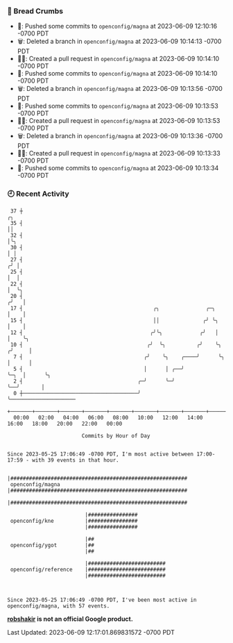 ### 🍞 Bread Crumbs

 * 🚢: Pushed some commits to `openconfig/magna` at 2023-06-09 12:10:16 -0700 PDT
 * 🗑: Deleted a branch in `openconfig/magna` at 2023-06-09 10:14:13 -0700 PDT
 * ✍🏼: Created a pull request in `openconfig/magna` at 2023-06-09 10:14:10 -0700 PDT
 * 🚢: Pushed some commits to `openconfig/magna` at 2023-06-09 10:14:10 -0700 PDT
 * 🗑: Deleted a branch in `openconfig/magna` at 2023-06-09 10:13:56 -0700 PDT
 * 🚢: Pushed some commits to `openconfig/magna` at 2023-06-09 10:13:53 -0700 PDT
 * ✍🏼: Created a pull request in `openconfig/magna` at 2023-06-09 10:13:53 -0700 PDT
 * 🗑: Deleted a branch in `openconfig/magna` at 2023-06-09 10:13:36 -0700 PDT
 * ✍🏼: Created a pull request in `openconfig/magna` at 2023-06-09 10:13:33 -0700 PDT
 * 🚢: Pushed some commits to `openconfig/magna` at 2023-06-09 10:13:34 -0700 PDT

### 🕘 Recent Activity
```
 37 ┼                                                                        ╭╮
 35 ┤                                                                        ││
 32 ┤                                                                        │╰╮
 30 ┤                                                                        │ │
 27 ┤                                                                       ╭╯ │
 25 ┤                                                                       │  │
 22 ┤                                                                       │  ╰╮
 20 ┤                                                                      ╭╯   │
 17 ┤                                          ╭╮               ╭─╮        │    │
 15 ┤                                          ││              ╭╯ ╰╮       │    │
 12 ┤                                         ╭╯╰╮            ╭╯   │       │    ╰╮
 10 ┤                                        ╭╯  ╰╮          ╭╯    ╰╮     ╭╯     │
  7 ┤                                       ╭╯    ╰╮    ╭────╯      ╰╮    │      │
  5 ┤                                       │      │ ╭──╯            ╰─╮  │      ╰╮
  2 ┤                                     ╭─╯      ╰─╯                 ╰──╯       │
  0 ┼─────────────────────────────────────╯                                       ╰─────────────────────
    +───────+───────+───────+───────+───────+───────+───────+───────+───────+───────+───────+───────+────
  00:00   02:00   04:00   06:00   08:00   10:00   12:00   14:00   16:00   18:00   20:00   22:00   00:00   

						Commits by Hour of Day


Since 2023-05-25 17:06:49 -0700 PDT, I'm most active between 17:00-17:59 - with 39 events in that hour.

```



```
                         |#########################################################
 openconfig/magna        |#########################################################
                         |#########################################################

                         |################
 openconfig/kne          |################
                         |################

                         |##
 openconfig/ygot         |##
                         |##

                         |#########################
 openconfig/reference    |#########################
                         |#########################



Since 2023-05-25 17:06:49 -0700 PDT, I've been most active in openconfig/magna, with 57 events.

```
**[robshakir](mailto:robjs@google.com) is not an official Google product.**  


Last Updated: 2023-06-09 12:17:01.869831572 -0700 PDT

